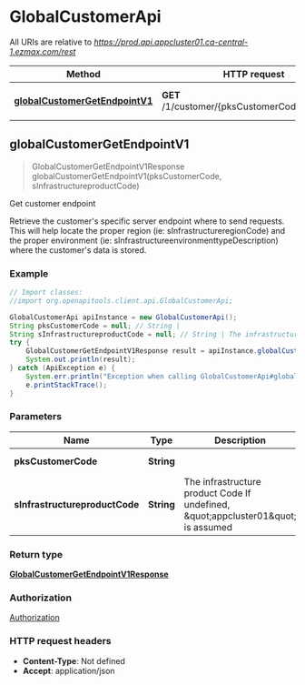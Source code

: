 # GlobalCustomerApi

All URIs are relative to *https://prod.api.appcluster01.ca-central-1.ezmax.com/rest*

Method | HTTP request | Description
------------- | ------------- | -------------
[**globalCustomerGetEndpointV1**](GlobalCustomerApi.md#globalCustomerGetEndpointV1) | **GET** /1/customer/{pksCustomerCode}/endpoint | Get customer endpoint



## globalCustomerGetEndpointV1

> GlobalCustomerGetEndpointV1Response globalCustomerGetEndpointV1(pksCustomerCode, sInfrastructureproductCode)

Get customer endpoint

Retrieve the customer&#39;s specific server endpoint where to send requests. This will help locate the proper region (ie: sInfrastructureregionCode) and the proper environment (ie: sInfrastructureenvironmenttypeDescription) where the customer&#39;s data is stored.

### Example

```java
// Import classes:
//import org.openapitools.client.api.GlobalCustomerApi;

GlobalCustomerApi apiInstance = new GlobalCustomerApi();
String pksCustomerCode = null; // String | 
String sInfrastructureproductCode = null; // String | The infrastructure product Code  If undefined, \"appcluster01\" is assumed
try {
    GlobalCustomerGetEndpointV1Response result = apiInstance.globalCustomerGetEndpointV1(pksCustomerCode, sInfrastructureproductCode);
    System.out.println(result);
} catch (ApiException e) {
    System.err.println("Exception when calling GlobalCustomerApi#globalCustomerGetEndpointV1");
    e.printStackTrace();
}
```

### Parameters


Name | Type | Description  | Notes
------------- | ------------- | ------------- | -------------
 **pksCustomerCode** | **String**|  | [default to null]
 **sInfrastructureproductCode** | **String**| The infrastructure product Code  If undefined, \&quot;appcluster01\&quot; is assumed | [optional] [default to null] [enum: appcluster01, ezsignuser]

### Return type

[**GlobalCustomerGetEndpointV1Response**](GlobalCustomerGetEndpointV1Response.md)

### Authorization

[Authorization](../README.md#Authorization)

### HTTP request headers

- **Content-Type**: Not defined
- **Accept**: application/json

